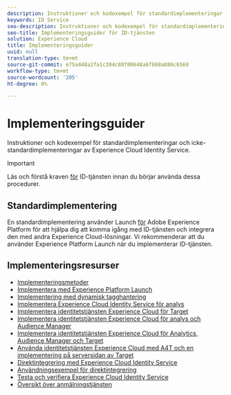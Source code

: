 ```yaml
---
description: Instruktioner och kodexempel för standardimplementeringar och icke-standardimplementeringar av Experience Cloud Identity Service.
keywords: ID Service
seo-description: Instruktioner och kodexempel för standardimplementeringar och icke-standardimplementeringar av Experience Cloud Identity Service.
seo-title: Implementeringsguider för ID-tjänsten
solution: Experience Cloud
title: Implementeringsguider
uuid: null
translation-type: tm+mt
source-git-commit: e75a448a2fa1c384c88f00648a6f868a886c6569
workflow-type: tm+mt
source-wordcount: '205'
ht-degree: 0%

---
```



# Implementeringsguider

Instruktioner och kodexempel för standardimplementeringar och icke-standardimplementeringar av Experience Cloud Identity Service.

>[!IMPORTANT]
>
>Läs och förstå kraven [för](../reference/requirements.md) ID-tjänsten innan du börjar använda dessa procedurer.

## Standardimplementering

En standardimplementering använder Launch [för](https://docs.adobelaunch.com/) Adobe Experience Platform för att hjälpa dig att komma igång med ID-tjänsten och integrera den med andra Experience Cloud-lösningar. Vi rekommenderar att du använder Experience Platform Launch när du implementerar ID-tjänsten.

## Implementeringsresurser

* [Implementeringsmetoder](implementation-methods.md)
* [Implementera med Experience Platform Launch](ecid-implement-with-launch.md)
* [Implementering med dynamisk tagghantering](standard.md)
* [Implementera Experience Cloud Identity Service för analys](setup-analytics.md)
* [Implementera identitetstjänsten Experience Cloud för Target](setup-target.md)
* [Implementera identitetstjänsten Experience Cloud för analys och Audience Manager](setup-aam-analytics.md)
* [Implementera identitetstjänsten Experience Cloud för Analytics, Audience Manager och Target](setup-aam-analytics-target.md)
* [Använda identitetstjänsten Experience Cloud med A4T och en implementering på serversidan av Target](ecid-a4t-target.md)
* [Direktintegrering med Experience Cloud Identity Service](direct-integration.md)
* [Användningsexempel för direktintegrering](direct-integration-examples.md)
* [Testa och verifiera Experience Cloud Identity Service](test-verify.md)
* [Översikt över anmälningstjänsten](opt-in-service/optin-overview.md)
